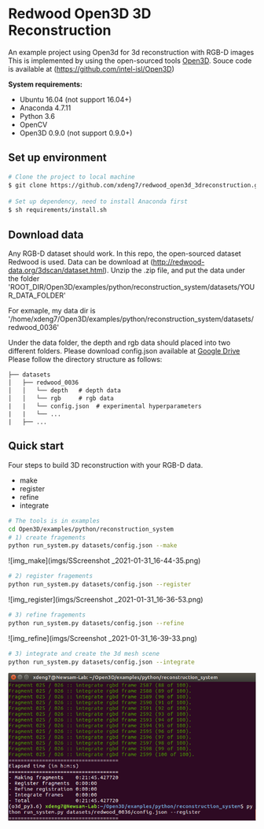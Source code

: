# Redwood Open3D 3D Reconstruction
An example project using Open3d for 3d reconstruction with RGB-D images
This is implemented by using the open-sourced tools [Open3D](http://www.open3d.org/). Souce code is available at (https://github.com/intel-isl/Open3D)


**System requirements:**

* Ubuntu 16.04 (not support 16.04+)
* Anaconda 4.7.11
* Python 3.6
* OpenCV
* Open3D 0.9.0 (not support 0.9.0+)

## Set up environment

```bash
# Clone the project to local machine
$ git clone https://github.com/xdeng7/redwood_open3d_3dreconstruction.git

# Set up dependency, need to install Anaconda first
$ sh requirements/install.sh

```
## Download data
Any RGB-D dataset should work. In this repo, the open-sourced dataset Redwood is used.
Data can be download at (http://redwood-data.org/3dscan/dataset.html).
Unzip the .zip file, and put the data under the folder 'ROOT_DIR/Open3D/examples/python/reconstruction_system/datasets/YOUR_DATA_FOLDER'

For exmaple, my data dir is '/home/xdeng7/Open3D/examples/python/reconstruction_system/datasets/redwood_0036'

Under the data folder, the depth and rgb data should placed into two different folders. 
Please download config.json available at [Google Drive]()
Please follow the directory structure as follows:

```                                                                                         
├── datasets                                                                                                                                                                                                   
│   ├── redwood_0036                                                                                                 
│   │   └── depth   # depth data                                                                                                                           
│   │   └── rgb     # rgb data        
|   |   └── config.json  # experimental hyperparameters
|   |   └── ...
|   ├── ...

```

## Quick start
Four steps to build 3D reconstruction with your RGB-D data. 
* make
* register
* refine
* integrate

```bash
# The tools is in examples
cd Open3D/examples/python/reconstruction_system
# 1) create fragements
python run_system.py datasets/config.json --make
```
![img_make](imgs/SScreenshot _2021-01-31_16-44-35.png)

```bash
# 2) register fragements
python run_system.py datasets/config.json --register
```
![img_register](imgs/Screenshot _2021-01-31_16-36-53.png)


```bash
# 3) refine fragements
python run_system.py datasets/config.json --refine
```

![img_refine](imgs/Screenshot _2021-01-31_16-39-33.png)


```bash
# 3) integrate and create the 3d mesh scene 
python run_system.py datasets/config.json --integrate
```
![img_integrate](imgs/Screenshot_2021-01-31.png)
